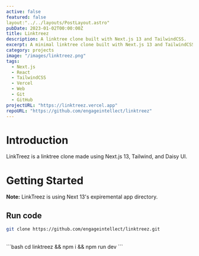 ```yaml
---
active: false
featured: false
layout:"../../layouts/PostLayout.astro"
pubDate: 2023-01-02T00:00:00Z
title: Linktreez
description: A linktree clone built with Next.js 13 and TailwindCSS.
excerpt: A minimal linktree clone built with Next.js 13 and TailwindCSS.
category: projects
image: "/images/linktreez.png"
tags:
  - Next.js
  - React
  - TailwindCSS
  - Vercel
  - Web
  - Git
  - GitHub
projectURL: "https://linktreez.vercel.app"
repoURL: "https://github.com/engageintellect/linktreez"
---
```


# Introduction

LinkTreez is a linktree clone made using Next.js 13, Tailwind, and Daisy UI.

# Getting Started

**Note:** LinkTreez is using Next 13's expiremental app directory.

## Run code

```bash
git clone https://github.com/engageintellect/linktreez.git
```

<br>
```bash
cd linktreez && npm i && npm run dev
```
